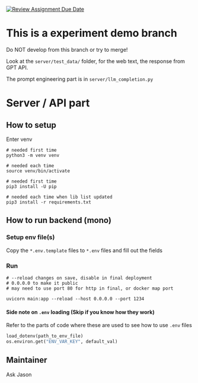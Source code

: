 [![Review Assignment Due Date](https://classroom.github.com/assets/deadline-readme-button-24ddc0f5d75046c5622901739e7c5dd533143b0c8e959d652212380cedb1ea36.svg)](https://classroom.github.com/a/ZEqMxGpP)


# This is a experiment demo branch
Do NOT develop from this branch or try to merge!

Look at the `server/test_data/` folder, for the web text, the response from GPT API.

The prompt engineering part is in `server/llm_completion.py`


# Server / API part

## How to setup

Enter venv
```
# needed first time
python3 -m venv venv

# needed each time
source venv/bin/activate

# needed first time
pip3 install -U pip

# needed each time when lib list updated
pip3 install -r requirements.txt
```

## How to run backend (mono)

### Setup env file(s)
Copy the `*.env.template` files to  `*.env` files and fill out the fields

### Run
```
# --reload changes on save, disable in final deployment
# 0.0.0.0 to make it public
# may need to use port 80 for http in final, or docker map port

uvicorn main:app --reload --host 0.0.0.0 --port 1234
```

#### Side note on `.env` loading (Skip if you know how they work)
Refer to the parts of code where these are used to see how to use `.env` files

```python
load_dotenv(path_to_env_file)
os.environ.get("ENV_VAR_KEY", default_val)
```

## Maintainer

Ask Jason

